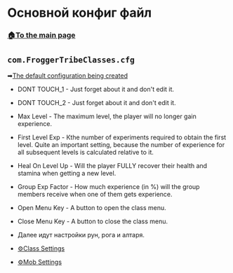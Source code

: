 # Основной конфиг файл

###  [🏠To the main page](https://github.com/FroggerHH/Frogger-Tribe-Classes-WIKI#readme)

## ```com.FroggerTribeClasses.cfg``` 
➡[The default configuration being created](config/com.FroggerTribeClasses.cfg)

* DONT TOUCH_1 - Just forget about it and don't edit it.
* DONT TOUCH_2 - Just forget about it and don't edit it.
* Max Level - The maximum level, the player will no longer gain experience.
* First Level Exp - Кthe number of experiments required to obtain the first level. Quite an important setting, because the number of experience for all subsequent levels is calculated relative to it.
* Heal On Level Up - Will the player FULLY recover their health and stamina when getting a new level.
* Group Exp Factor - How much experience (in %) will the group members receive when one of them gets experience.
* Open Menu Key - A button to open the class menu.
* Close Menu Key - A button to close the class menu.
* Далее идут настройки рун, рога и алтаря.


* [⚙️Class Settings](https://github.com/FroggerHH/Frogger-Tribe-Classes-WIKI/blob/main/LevelTree.md#class-settings) 
* [⚙️Mob Settings](https://github.com/FroggerHH/Frogger-Tribe-Classes-WIKI/blob/main/MonstersSettings.md#mob-settings) 
